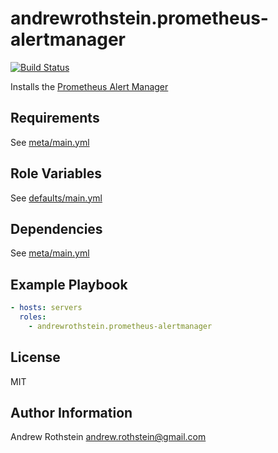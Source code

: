 andrewrothstein.prometheus-alertmanager
=========
[![Build Status](https://travis-ci.org/andrewrothstein/ansible-prometheus-alertmanager.svg?branch=master)](https://travis-ci.org/andrewrothstein/ansible-prometheus-alertmanager)

Installs the [Prometheus Alert Manager](https://github.com/prometheus/alertmanager)

Requirements
------------

See [meta/main.yml](meta/main.yml)

Role Variables
--------------

See [defaults/main.yml](defaults/main.yml)

Dependencies
------------

See [meta/main.yml](meta/main.yml)

Example Playbook
----------------

```yml
- hosts: servers
  roles:
    - andrewrothstein.prometheus-alertmanager
```

License
-------

MIT

Author Information
------------------

Andrew Rothstein <andrew.rothstein@gmail.com>
